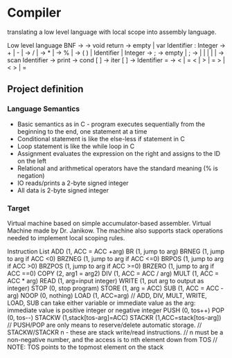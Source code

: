 # Compiler
translating a low level language with local scope into assembly language. 

Low level language
BNF
<program>  ->      <vars> <block>
<block>    ->      void <vars> <stats> return
<vars>     ->      empty | var Identifier : Integer <vars>
<expr>     ->      <A> + <expr> | <A> - <expr> | <A>
<A>        ->      <N> / <A> | <N>
<N>        ->      <M> * <N> | <M>
<M>        ->      % <M> |  <R>
<R>        ->      ( <expr> ) | Identifier | Integer
<stats>    ->      <stat> ; <mStat>
<mStat>    ->      empty |  <stat>  ;  <mStat>
<stat>     ->      <in> | <out> | <block> | <if> | <loop> | <assign>
<in>       ->      scan  Identifier
<out>      ->      print <expr>
<if>       ->      cond [ <expr> <RO> <expr> ] <stat>
<loop>     ->      iter [ <expr> <RO> <expr> ] <stat>
<assign>   ->      Identifier  = <expr> 
<RO>       ->      < | = <  | >  | = > | < >   |   =   
  
## Project definition

### Language Semantics

- Basic semantics as in C - program executes sequentially from the beginning to the end, one statement at a time
- Conditional statement is like the else-less if statement in C
- Loop statement is like the while loop in C
- Assignment evaluates the expression on the right and assigns to the ID on the left
- Relational and arithmetical operators have the standard meaning (% is negation)
- IO reads/prints a 2-byte signed integer
- All data is 2-byte signed integer 
  
### Target

Virtual machine based on simple accumulator-based assembler. Virtual Machine made by Dr. Janikow. The machine also supports stack operations needed to implement local scoping rules.

Instruction List
ADD (1, ACC = ACC +arg)
BR (1, jump to arg)
BRNEG (1, jump to arg if ACC <0)
BRZNEG (1, jump to arg if ACC <=0)
BRPOS (1, jump to arg if ACC >0)
BRZPOS (1, jump to arg if ACC >=0)
BRZERO (1, jump to arg if ACC ==0)
COPY (2, arg1 = arg2)
DIV (1, ACC = ACC / arg)
MULT (1, ACC = ACC * arg)
READ (1, arg=input integer)
WRITE (1, put arg to output as integer)
STOP (0, stop program)
STORE (1, arg = ACC)
SUB (1, ACC = ACC - arg)
NOOP (0, nothing)
LOAD (1, ACC=arg)
// ADD, DIV, MULT, WRITE, LOAD, SUB can take either variable or immediate value as the arg: immediate value is positive integer or negative integer
PUSH (0, tos++)
POP (0, tos--)
STACKW (1,stack[tos-arg]=ACC)
STACKR (1,ACC=stack[tos-arg])
// PUSH/POP are only means to reserve/delete automatic storage.
// STACKW/STACKR n - these are stack write/read instructions. 
// n must be a non-negative number, and the access is to nth element down from TOS
// NOTE: TOS points to the topmost element on the stack
